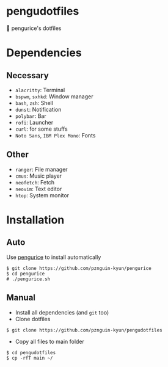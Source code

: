# pengudotfiles
📁 pengurice's dotfiles

# Dependencies
## Necessary
- `alacritty`: Terminal
- `bspwm`, `sxhkd`: Window manager
- `bash`, `zsh`: Shell
- `dunst`: Notification
- `polybar`: Bar
- `rofi`: Launcher
- `curl`: for some stuffs
- `Noto Sans`, `IBM Plex Mono`: Fonts

## Other
- `ranger`: File manager
- `cmus`: Music player
- `neofetch`: Fetch
- `neovim`: Text editor
- `htop`: System monitor

# Installation
## Auto
Use [pengurice](https://github.com/pznguin-kyun/pengurice) to install automatically
```
$ git clone https://github.com/pznguin-kyun/pengurice
$ cd pengurice
# ./pengurice.sh
```

## Manual
- Install all dependencies (and `git` too)
- Clone dotfiles
```
$ git clone https://github.com/pznguin-kyun/pengudotfiles
```
- Copy all files to main folder
```
$ cd pengudotfiles
$ cp -rfT main ~/
```
